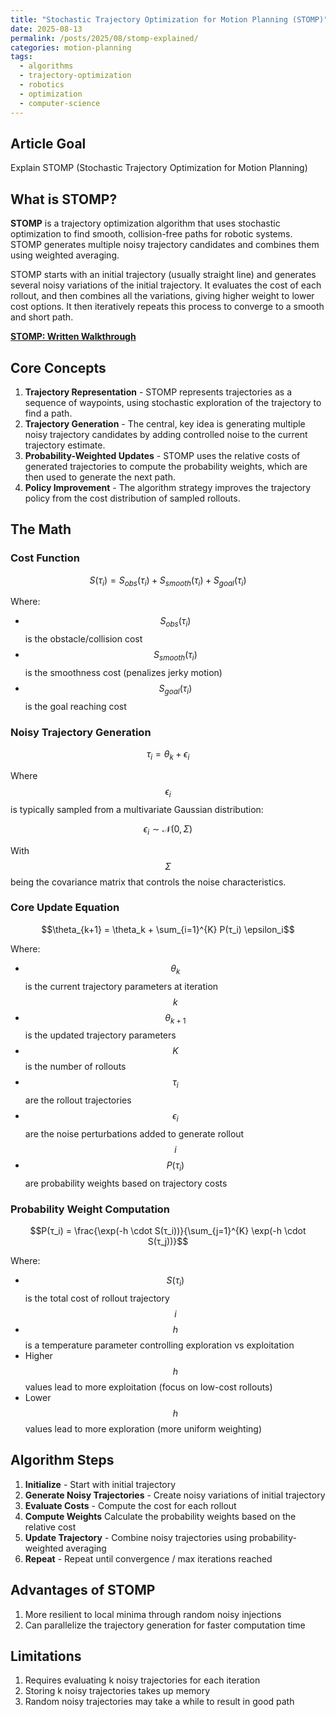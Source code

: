 ```yaml
---
title: "Stochastic Trajectory Optimization for Motion Planning (STOMP)"
date: 2025-08-13
permalink: /posts/2025/08/stomp-explained/
categories: motion-planning
tags:
  - algorithms
  - trajectory-optimization
  - robotics
  - optimization
  - computer-science
---
```


## Article Goal
Explain STOMP (Stochastic Trajectory Optimization for Motion Planning)

## What is STOMP?
**STOMP** is a trajectory optimization algorithm that uses stochastic optimization to find smooth, collision-free paths for robotic systems. STOMP generates multiple noisy trajectory candidates and combines them using weighted averaging.

STOMP starts with an initial trajectory (usually straight line) and generates several noisy variations of the initial trajectory. It evaluates the cost of each rollout, and then combines all the variations, giving higher weight to lower cost options. It then iteratively repeats this process to converge to a smooth and short path. 

**[STOMP: Written Walkthrough](/files/STOMP.pdf)**

## Core Concepts
1. **Trajectory Representation** - STOMP represents trajectories as a sequence of waypoints, using stochastic exploration of the trajectory to find a path.
2. **Trajectory Generation** - The central, key idea is generating multiple noisy trajectory candidates by adding controlled noise to the current trajectory estimate.
3. **Probability-Weighted Updates** - STOMP uses the relative costs of generated trajectories to compute the probability weights, which are then used to generate the next path. 
4. **Policy Improvement** - The algorithm strategy improves the trajectory policy from the cost distribution of sampled rollouts. 

## The Math

### Cost Function
$$S(τ_i) = S_{obs}(τ_i) + S_{smooth}(τ_i) + S_{goal}(τ_i)$$

Where:
- $$S_{obs}(τ_i)$$ is the obstacle/collision cost
- $$S_{smooth}(τ_i)$$ is the smoothness cost (penalizes jerky motion)
- $$S_{goal}(τ_i)$$ is the goal reaching cost

### Noisy Trajectory Generation
$$τ_i = \theta_k + \epsilon_i$$

Where $$\epsilon_i$$ is typically sampled from a multivariate Gaussian distribution:

$$\epsilon_i \sim \mathcal{N}(0, \Sigma)$$

With $$\Sigma$$ being the covariance matrix that controls the noise characteristics.

### Core Update Equation
$$\theta_{k+1} = \theta_k + \sum_{i=1}^{K} P(τ_i) \epsilon_i$$

Where:
- $$\theta_k$$ is the current trajectory parameters at iteration $$k$$
- $$\theta_{k+1}$$ is the updated trajectory parameters
- $$K$$ is the number of rollouts
- $$τ_i$$ are the rollout trajectories
- $$\epsilon_i$$ are the noise perturbations added to generate rollout $$i$$
- $$P(τ_i)$$ are probability weights based on trajectory costs

### Probability Weight Computation
$$P(τ_i) = \frac{\exp(-h \cdot S(τ_i))}{\sum_{j=1}^{K} \exp(-h \cdot S(τ_j))}$$

Where:
- $$S(τ_i)$$ is the total cost of rollout trajectory $$i$$
- $$h$$ is a temperature parameter controlling exploration vs exploitation
- Higher $$h$$ values lead to more exploitation (focus on low-cost rollouts)
- Lower $$h$$ values lead to more exploration (more uniform weighting)

## Algorithm Steps
1. **Initialize** - Start with initial trajectory
2. **Generate Noisy Trajectories** - Create noisy variations of initial trajectory
3. **Evaluate Costs** - Compute the cost for each rollout 
4. **Compute Weights** Calculate the probability weights based on the relative cost
5. **Update Trajectory** - Combine noisy trajectories using probability-weighted averaging
6. **Repeat** - Repeat until convergence / max iterations reached



## Advantages of STOMP
1. More resilient to local minima through random noisy injections
2. Can parallelize the trajectory generation for faster computation time

## Limitations
1. Requires evaluating k noisy trajectories for each iteration
2. Storing k noisy trajectories takes up memory
3. Random noisy trajectories may take a while to result in good path